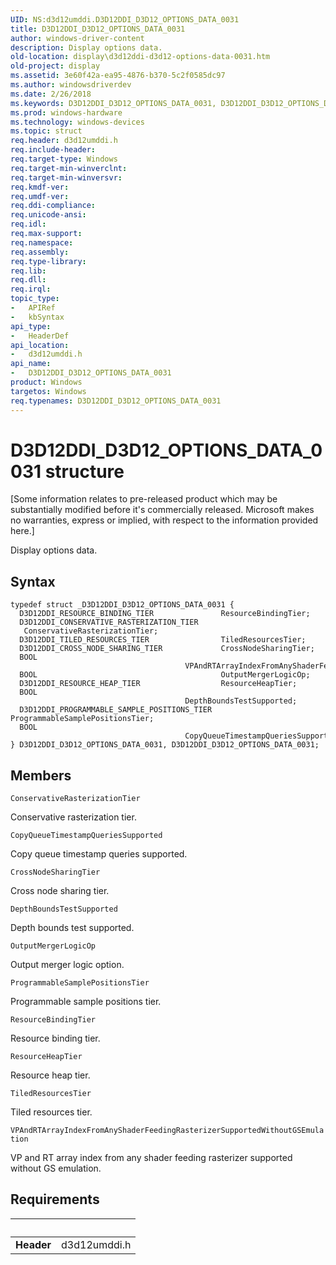 ```yaml
---
UID: NS:d3d12umddi.D3D12DDI_D3D12_OPTIONS_DATA_0031
title: D3D12DDI_D3D12_OPTIONS_DATA_0031
author: windows-driver-content
description: Display options data.
old-location: display\d3d12ddi-d3d12-options-data-0031.htm
old-project: display
ms.assetid: 3e60f42a-ea95-4876-b370-5c2f0585dc97
ms.author: windowsdriverdev
ms.date: 2/26/2018
ms.keywords: D3D12DDI_D3D12_OPTIONS_DATA_0031, D3D12DDI_D3D12_OPTIONS_DATA_0031 structure [Display Devices], d3d12umddi/D3D12DDI_D3D12_OPTIONS_DATA_0031, display.d3d12ddi-d3d12-options-data-0031
ms.prod: windows-hardware
ms.technology: windows-devices
ms.topic: struct
req.header: d3d12umddi.h
req.include-header: 
req.target-type: Windows
req.target-min-winverclnt: 
req.target-min-winversvr: 
req.kmdf-ver: 
req.umdf-ver: 
req.ddi-compliance: 
req.unicode-ansi: 
req.idl: 
req.max-support: 
req.namespace: 
req.assembly: 
req.type-library: 
req.lib: 
req.dll: 
req.irql: 
topic_type:
-	APIRef
-	kbSyntax
api_type:
-	HeaderDef
api_location:
-	d3d12umddi.h
api_name:
-	D3D12DDI_D3D12_OPTIONS_DATA_0031
product: Windows
targetos: Windows
req.typenames: D3D12DDI_D3D12_OPTIONS_DATA_0031
---
```


# D3D12DDI_D3D12_OPTIONS_DATA_0031 structure
<p class="CCE_Message">[Some information relates to pre-released product which may be substantially modified before it's commercially released. Microsoft makes no warranties, express or implied, with respect to the information provided here.]

Display options data.

## Syntax
````
typedef struct _D3D12DDI_D3D12_OPTIONS_DATA_0031 {
  D3D12DDI_RESOURCE_BINDING_TIER               ResourceBindingTier;
  D3D12DDI_CONSERVATIVE_RASTERIZATION_TIER     ConservativeRasterizationTier;
  D3D12DDI_TILED_RESOURCES_TIER                TiledResourcesTier;
  D3D12DDI_CROSS_NODE_SHARING_TIER             CrossNodeSharingTier;
  BOOL                                         VPAndRTArrayIndexFromAnyShaderFeedingRasterizerSupportedWithoutGSEmulation;
  BOOL                                         OutputMergerLogicOp;
  D3D12DDI_RESOURCE_HEAP_TIER                  ResourceHeapTier;
  BOOL                                         DepthBoundsTestSupported;
  D3D12DDI_PROGRAMMABLE_SAMPLE_POSITIONS_TIER  ProgrammableSamplePositionsTier;
  BOOL                                         CopyQueueTimestampQueriesSupported;
} D3D12DDI_D3D12_OPTIONS_DATA_0031, D3D12DDI_D3D12_OPTIONS_DATA_0031;
````

## Members


`ConservativeRasterizationTier`

Conservative rasterization tier.

`CopyQueueTimestampQueriesSupported`

Copy queue timestamp queries supported.

`CrossNodeSharingTier`

Cross node sharing tier.

`DepthBoundsTestSupported`

Depth bounds test supported.

`OutputMergerLogicOp`

Output merger logic option.

`ProgrammableSamplePositionsTier`

Programmable sample positions tier.

`ResourceBindingTier`

Resource binding tier.

`ResourceHeapTier`

Resource heap tier.

`TiledResourcesTier`

Tiled resources tier.

`VPAndRTArrayIndexFromAnyShaderFeedingRasterizerSupportedWithoutGSEmulation`

VP and RT array index from any shader feeding rasterizer supported without GS emulation.


## Requirements
| &nbsp; | &nbsp; |
| ---- |:---- |
| **Header** | d3d12umddi.h |